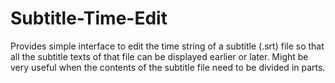 # Subtitle-Time-Edit
Provides simple interface to edit the time string of a subtitle (.srt) file so that all the subtitle texts of that file can be displayed earlier or later.
Might be very useful when the contents of the subtitle file need to be divided in parts.
